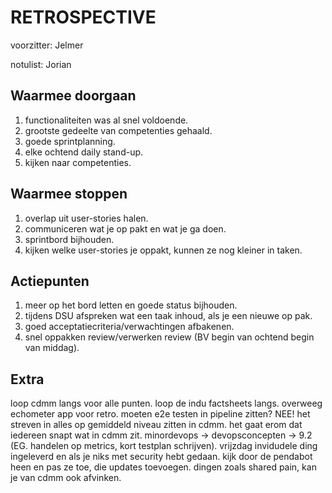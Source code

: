 # RETROSPECTIVE

voorzitter: Jelmer

notulist: Jorian

## Waarmee doorgaan

1. functionaliteiten was al snel voldoende.
2. grootste gedeelte van competenties gehaald.
3. goede sprintplanning.
4. elke ochtend daily stand-up.
5. kijken naar competenties.

## Waarmee stoppen

1. overlap uit user-stories halen.
2. communiceren wat je op pakt en wat je ga doen.
3. sprintbord bijhouden.
4. kijken welke user-stories je oppakt, kunnen ze nog kleiner in taken.

## Actiepunten

1. meer op het bord letten en goede status bijhouden.
2. tijdens DSU afspreken wat een taak inhoud, als je een nieuwe op pak.
3. goed acceptatiecriteria/verwachtingen afbakenen.
4. snel oppakken review/verwerken review (BV begin van ochtend begin van middag).

## Extra

loop cdmm langs voor alle punten.
loop de indu factsheets langs.
overweeg echometer app voor retro.
moeten e2e testen in pipeline zitten? NEE!
het streven in alles op gemiddeld niveau zitten in cdmm.
het gaat erom dat iedereen snapt wat in cdmm zit.
minordevops -> devopsconcepten -> 9.2
(EG. handelen op metrics, kort testplan schrijven).
vrijzdag invidudele ding ingeleverd en als je niks met security hebt gedaan.
kijk door de pendabot heen en pas ze toe, die updates toevoegen.
dingen zoals shared pain, kan je van cdmm ook afvinken.

